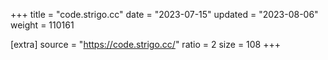 +++
title = "code.strigo.cc"
date = "2023-07-15"
updated = "2023-08-06"
weight = 110161

[extra]
source = "https://code.strigo.cc/"
ratio = 2
size = 108
+++
